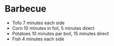 # Barbecue

* Tofu 7 minutes each side
* Corn 10 minutes in foil, 5 minutes direct
* Potatoes 10 minutes par boil, 15 minutes direct
* Fish 4 minutes each side
